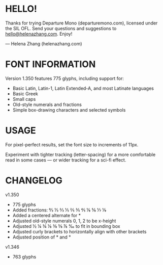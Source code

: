 # HELLO!

Thanks for trying Departure Mono (departuremono.com), licensed under the SIL OFL. Send your questions and suggestions to hello@helenazhang.com. Enjoy!

— Helena Zhang (helenazhang.com)

# FONT INFORMATION

Version 1.350 features 775 glyphs, including support for:

- Basic Latin, Latin-1, Latin Extended-A, and most Latinate languages
- Basic Greek
- Small caps
- Old-style numerals and fractions
- Simple box-drawing characters and selected symbols

# USAGE

For pixel-perfect results, set the font size to increments of 11px.

Experiment with tighter tracking (letter-spacing) for a more comfortable read in some cases — or wider tracking for a sci-fi effect.

# CHANGELOG

v1.350
- 775 glyphs
- Added fractions: ↉ ⅓ ⅔ ⅕ ⅖ ⅗ ⅘ ⅙ ⅚ ⅐ ⅑
- Added a centered alternate for *
- Adjusted old-style numerals 0, 1, 2 to be x-height
- Adjusted ½ ¼ ¾ ⅛ ⅜ ⅝ ⅞ ‰ to fit in bounding box
- Adjusted curly brackets to horizontally align with other brackets
- Adjusted position of * and °

v1.346
- 763 glyphs